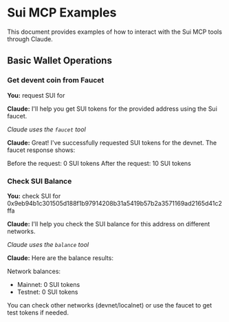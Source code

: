 # Sui MCP Examples

This document provides examples of how to interact with the Sui MCP tools through Claude.

## Basic Wallet Operations

### Get devent coin from Faucet

**You:** request SUI for <wallet address>

**Claude:** I'll help you get SUI tokens for the provided address using the Sui faucet.

_Claude uses the `faucet` tool_

**Claude:** Great! I've successfully requested SUI tokens for the devnet. The faucet response shows:

Before the request: 0 SUI tokens
After the request: 10 SUI tokens

### Check SUI Balance

**You:** check SUI for 0x9eb94b1c301505d188f1b97914208b31a5419b57b2a3571169ad2165d41c2ffa

**Claude:** I'll help you check the SUI balance for this address on different networks.

_Claude uses the `balance` tool_

**Claude:** Here are the balance results:

Network balances:
- Mainnet: 0 SUI tokens
- Testnet: 0 SUI tokens

You can check other networks (devnet/localnet) or use the faucet to get test tokens if needed.
